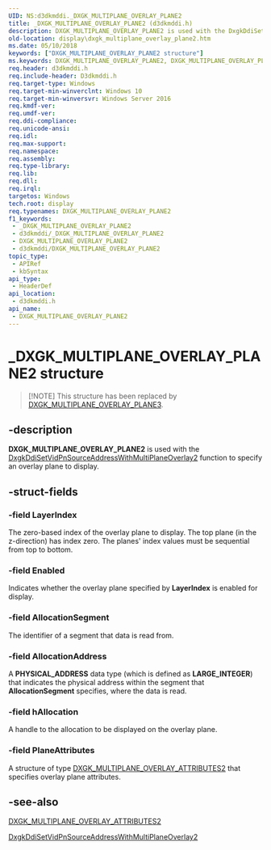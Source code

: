 ```yaml
---
UID: NS:d3dkmddi._DXGK_MULTIPLANE_OVERLAY_PLANE2
title: _DXGK_MULTIPLANE_OVERLAY_PLANE2 (d3dkmddi.h)
description: DXGK_MULTIPLANE_OVERLAY_PLANE2 is used with the DxgkDdiSetVidPnSourceAddressWithMultiPlaneOverlay2 function to specify an overlay plane to display.
old-location: display\dxgk_multiplane_overlay_plane2.htm
ms.date: 05/10/2018
keywords: ["DXGK_MULTIPLANE_OVERLAY_PLANE2 structure"]
ms.keywords: DXGK_MULTIPLANE_OVERLAY_PLANE2, DXGK_MULTIPLANE_OVERLAY_PLANE2 structure [Display Devices], _DXGK_MULTIPLANE_OVERLAY_PLANE2, d3dkmddi/DXGK_MULTIPLANE_OVERLAY_PLANE2, display.dxgk_multiplane_overlay_plane2
req.header: d3dkmddi.h
req.include-header: D3dkmddi.h
req.target-type: Windows
req.target-min-winverclnt: Windows 10
req.target-min-winversvr: Windows Server 2016
req.kmdf-ver: 
req.umdf-ver: 
req.ddi-compliance: 
req.unicode-ansi: 
req.idl: 
req.max-support: 
req.namespace: 
req.assembly: 
req.type-library: 
req.lib: 
req.dll: 
req.irql: 
targetos: Windows
tech.root: display
req.typenames: DXGK_MULTIPLANE_OVERLAY_PLANE2
f1_keywords:
 - _DXGK_MULTIPLANE_OVERLAY_PLANE2
 - d3dkmddi/_DXGK_MULTIPLANE_OVERLAY_PLANE2
 - DXGK_MULTIPLANE_OVERLAY_PLANE2
 - d3dkmddi/DXGK_MULTIPLANE_OVERLAY_PLANE2
topic_type:
 - APIRef
 - kbSyntax
api_type:
 - HeaderDef
api_location:
 - d3dkmddi.h
api_name:
 - DXGK_MULTIPLANE_OVERLAY_PLANE2
---
```


# _DXGK_MULTIPLANE_OVERLAY_PLANE2 structure

> [!NOTE] This structure has been replaced by [DXGK_MULTIPLANE_OVERLAY_PLANE3](ns-d3dkmddi-_dxgk_multiplane_overlay_plane3.md).


## -description

<b>DXGK_MULTIPLANE_OVERLAY_PLANE2</b> is used with the <a href="/windows-hardware/drivers/ddi/d3dkmddi/nc-d3dkmddi-dxgkddi_setvidpnsourceaddresswithmultiplaneoverlay2">DxgkDdiSetVidPnSourceAddressWithMultiPlaneOverlay2</a> function to specify an overlay plane to display.

## -struct-fields

### -field LayerIndex

The zero-based index of the overlay plane to display. The top plane (in the z-direction) has index zero. The planes' index values must be sequential from top to bottom.

### -field Enabled

Indicates whether the overlay plane specified by <b>LayerIndex</b> is enabled for display.

### -field AllocationSegment

The identifier of a segment that data is read from.

### -field AllocationAddress

A <b>PHYSICAL_ADDRESS</b> data type (which is defined as <b>LARGE_INTEGER</b>) that indicates the physical address within the segment that <b>AllocationSegment</b> specifies, where the data is read.

### -field hAllocation

A handle to the allocation to be displayed on the overlay plane.

### -field PlaneAttributes

A structure of type <a href="/windows-hardware/drivers/ddi/d3dkmddi/ns-d3dkmddi-_dxgk_multiplane_overlay_attributes2">DXGK_MULTIPLANE_OVERLAY_ATTRIBUTES2</a> that specifies overlay plane attributes.

## -see-also

<a href="/windows-hardware/drivers/ddi/d3dkmddi/ns-d3dkmddi-_dxgk_multiplane_overlay_attributes2">DXGK_MULTIPLANE_OVERLAY_ATTRIBUTES2</a>



<a href="/windows-hardware/drivers/ddi/d3dkmddi/nc-d3dkmddi-dxgkddi_setvidpnsourceaddresswithmultiplaneoverlay2">DxgkDdiSetVidPnSourceAddressWithMultiPlaneOverlay2</a>
